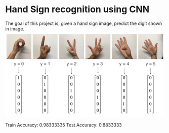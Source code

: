 # Hand Sign recognition using CNN

The goal of this project is, given a hand sign image, predict the digit shown in image. 
![](images/signs.png)


Train Accuracy: 0.98333335
Test Accuracy: 0.8833333
